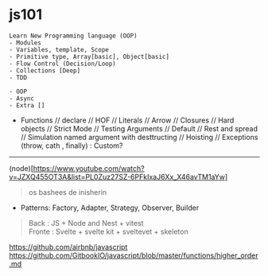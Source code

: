 # js101

```
Learn New Programming language (OOP)
- Modules
- Variables, template, Scope
- Primitive type, Array[basic], Object[basic]
- Flow Control (Decision/Loop)
- Collections [Deep]
- TDD

- OOP
- Async
- Extra []

```


- Functions
    // declare
    // HOF
    // Literals
    // Arrow
    // Closures
    // Hard objects
    // Strict Mode
    // Testing Arguments
    // Default
    // Rest and spread
    // Simulation named argument with desttructing
    // Hoisting
    // Exceptions (throw, cath , finally) : Custom?


----
(node)[https://www.youtube.com/watch?v=JZXQ455OT3A&list=PL0Zuz27SZ-6PFkIxaJ6Xx_X46avTM1aYw]


> os bashees de inisherin

- Patterns: Factory, Adapter, Strategy, Observer, Builder

> Back : JS + Node and Nest + vitest<br>
> Fronte : Svelte + svelte kit + sveltevet + skeleton


https://github.com/airbnb/javascript
https://github.com/GitbookIO/javascript/blob/master/functions/higher_order.md